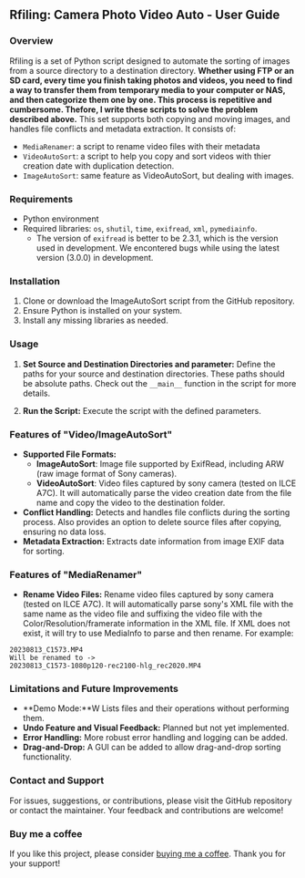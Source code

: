 ## Rfiling: Camera Photo Video Auto - User Guide

### Overview
Rfiling is a set of Python script designed to automate the sorting of images from a source directory to a destination directory. **Whether using FTP or an SD card, every time you finish taking photos and videos, you need to find a way to transfer them from temporary media to your computer or NAS, and then categorize them one by one. This process is repetitive and cumbersome. Thefore, I write these scripts  to solve the problem described above.** This set supports both copying and moving images, and handles file conflicts and metadata extraction. It consists of:
- `MediaRenamer`: a script to rename video files with their metadata
- `VideoAutoSort`: a script to help you copy and sort videos with thier creation date with duplication detection.
- `ImageAutoSort`: same feature as VideoAutoSort, but dealing with images.

### Requirements
- Python environment
- Required libraries: `os`, `shutil`, `time`, `exifread`, `xml`, `pymediainfo`.
  - The version of `exifread` is better to be 2.3.1, which is the version used in development. We encontered bugs while using the latest version (3.0.0) in development.

### Installation
1. Clone or download the ImageAutoSort script from the GitHub repository.
2. Ensure Python is installed on your system.
3. Install any missing libraries as needed.

### Usage
1. **Set Source and Destination Directories and parameter:** Define the paths for your source and destination directories. These paths should be absolute paths. Check out the `__main__` function in the script for more details.
   

2. **Run the Script:** Execute the script with the defined parameters. 


### Features of "Video/ImageAutoSort"
- **Supported File Formats:** 
   - **ImageAutoSort**: Image file supported by ExifRead, including ARW (raw image format of Sony cameras). 
   - **VideoAutoSort**: Video files captured by sony camera (tested on ILCE A7C). It will automatically parse the video creation date from the file name and copy the video to the destination folder.
- **Conflict Handling:** Detects and handles file conflicts during the sorting process. Also provides an option to delete source files after copying, ensuring no data loss.
- **Metadata Extraction:** Extracts date information from image EXIF data for sorting.


### Features of "MediaRenamer"
- **Rename Video Files:** Rename video files captured by sony camera (tested on ILCE A7C). It will automatically parse sony's XML file with the same name as the video file and suffixing the video file with the Color/Resolution/framerate information in the XML file. If XML does not exist, it will try to use MediaInfo to parse and then rename. For example:

```
20230813_C1573.MP4 
Will be renamed to -> 
20230813_C1573-1080p120-rec2100-hlg_rec2020.MP4
```


### Limitations and Future Improvements
- **Demo Mode:**W Lists files and their operations without performing them.
- **Undo Feature and Visual Feedback:** Planned but not yet implemented.
- **Error Handling:** More robust error handling and logging can be added.
- **Drag-and-Drop:** A GUI can be added to allow drag-and-drop sorting functionality.

### Contact and Support
For issues, suggestions, or contributions, please visit the GitHub repository or contact the maintainer. Your feedback and contributions are welcome! 

### Buy me a coffee
If you like this project, please consider [buying me a coffee](https://www.buymeacoffee.com/zhizhiyang). Thank you for your support!
